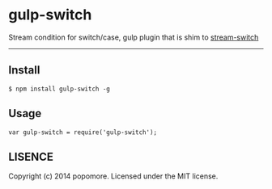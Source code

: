 # gulp-switch

Stream condition for switch/case, gulp plugin that is shim to [stream-switch](https://github.com/popomore/stream-switch)

---

## Install

```
$ npm install gulp-switch -g
```

## Usage

```
var gulp-switch = require('gulp-switch');
```

## LISENCE

Copyright (c) 2014 popomore. Licensed under the MIT license.
